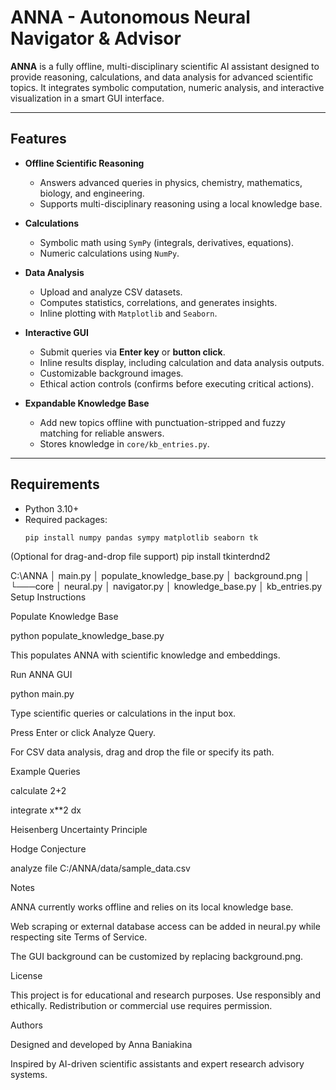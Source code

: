 # ANNA - Autonomous Neural Navigator & Advisor

**ANNA** is a fully offline, multi-disciplinary scientific AI assistant designed to provide reasoning, calculations, and data analysis for advanced scientific topics. It integrates symbolic computation, numeric analysis, and interactive visualization in a smart GUI interface.

---

## Features

- **Offline Scientific Reasoning**
  - Answers advanced queries in physics, chemistry, mathematics, biology, and engineering.
  - Supports multi-disciplinary reasoning using a local knowledge base.

- **Calculations**
  - Symbolic math using `SymPy` (integrals, derivatives, equations).
  - Numeric calculations using `NumPy`.

- **Data Analysis**
  - Upload and analyze CSV datasets.
  - Computes statistics, correlations, and generates insights.
  - Inline plotting with `Matplotlib` and `Seaborn`.

- **Interactive GUI**
  - Submit queries via **Enter key** or **button click**.
  - Inline results display, including calculation and data analysis outputs.
  - Customizable background images.
  - Ethical action controls (confirms before executing critical actions).

- **Expandable Knowledge Base**
  - Add new topics offline with punctuation-stripped and fuzzy matching for reliable answers.
  - Stores knowledge in `core/kb_entries.py`.

---

## Requirements

- Python 3.10+
- Required packages:
  ```bash
  pip install numpy pandas sympy matplotlib seaborn tk

(Optional for drag-and-drop file support)
pip install tkinterdnd2

C:\ANNA
│   main.py
│   populate_knowledge_base.py
│   background.png
│
└───core
    │   neural.py
    │   navigator.py
    │   knowledge_base.py
    │   kb_entries.py
Setup Instructions

Populate Knowledge Base

python populate_knowledge_base.py


This populates ANNA with scientific knowledge and embeddings.

Run ANNA GUI

python main.py


Type scientific queries or calculations in the input box.

Press Enter or click Analyze Query.

For CSV data analysis, drag and drop the file or specify its path.

Example Queries

calculate 2+2

integrate x**2 dx

Heisenberg Uncertainty Principle

Hodge Conjecture

analyze file C:/ANNA/data/sample_data.csv

Notes

ANNA currently works offline and relies on its local knowledge base.

Web scraping or external database access can be added in neural.py while respecting site Terms of Service.

The GUI background can be customized by replacing background.png.

License

This project is for educational and research purposes. Use responsibly and ethically. Redistribution or commercial use requires permission.

Authors

Designed and developed by Anna Baniakina

Inspired by AI-driven scientific assistants and expert research advisory systems.